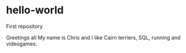 # hello-world
First repository


Greetings all
My name is Chris and I like Cairn terriers, SQL, running and videogames.

